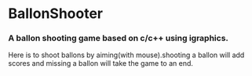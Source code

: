 # BallonShooter
### A ballon shooting game based on c/c++ using igraphics.
 Here is to shoot ballons by aiming(with mouse).shooting a ballon will add scores and missing a ballon will take the game to an end.
